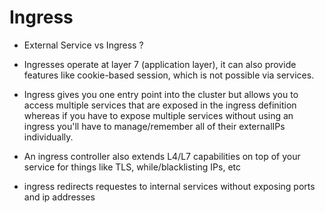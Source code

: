 # Ingress
- External Service vs Ingress ?

- Ingresses operate at layer 7 (application layer), it can also provide features like cookie-based session, which is not possible via services.

- Ingress gives you one entry point into the cluster but allows you to access multiple services that are exposed in the ingress definition
  whereas if you have to expose multiple services without using an ingress you'll have to manage/remember all of their externalIPs individually.
  
- An ingress controller also extends L4/L7 capabilities on top of your service for things like TLS, while/blacklisting IPs, etc

- ingress redirects requestes to internal services without exposing ports and ip addresses